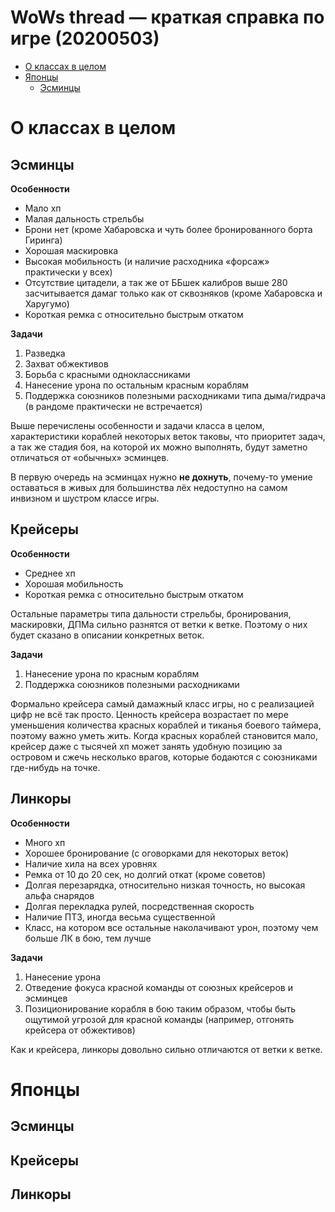 # WoWs thread — краткая справка по игре (20200503)

- [О&nbsp;классах&nbsp;в&nbsp;целом](#О&nbsp;классах&nbsp;в&nbsp;целом)
- [Японцы](#Японцы)
  - [Эсминцы](#Эсминцы)

# О&nbsp;классах&nbsp;в&nbsp;целом

## Эсминцы

**Особенности**

- Мало хп
- Малая дальность стрельбы
- Брони нет (кроме Хабаровска и чуть более бронированного борта Гиринга)
- Хорошая маскировка
- Высокая мобильность (и наличие расходника «форсаж» практически у всех)
- Отсутствие цитадели, а так же от ББшек калибров выше 280 засчитывается дамаг только как от сквозняков (кроме Хабаровска и Харугумо)
- Короткая ремка с относительно быстрым откатом

**Задачи**

1. Разведка
2. Захват обжективов
3. Борьба с красными одноклассниками
4. Нанесение урона по остальным красным кораблям
5. Поддержка союзников полезными расходниками типа дыма/гидрача (в рандоме практически не встречается)

Выше перечислены особенности и задачи класса в целом, характеристики кораблей некоторых веток таковы, что приоритет задач, а так же стадия боя, на которой их можно выполнять, будут заметно отличаться от «обычных» эсминцев.

В первую очередь на эсминцах нужно **не дохнуть**, почему-то умение оставаться в живых для большинства лёх недоступно на самом инвизном и шустром классе игры.

## Крейсеры

**Особенности**

- Среднее хп
- Хорошая мобильность
- Короткая ремка с относительно быстрым откатом

Остальные параметры типа дальности стрельбы, бронирования, маскировки, ДПМа сильно разнятся от ветки к ветке. Поэтому о них будет сказано в описании конкретных веток.

**Задачи**

1. Нанесение урона по красным кораблям
2. Поддержка союзников полезными расходниками

Формально крейсера самый дамажный класс игры, но с реализацией цифр не всё так просто. Ценность крейсера возрастает по мере уменьшения количества красных кораблей и тиканья боевого таймера, поэтому важно уметь жить. Когда красных кораблей становится мало, крейсер даже с тысячей хп может занять удобную позицию за островом и сжечь несколько врагов, которые бодаются с союзниками где-нибудь на точке.

## Линкоры

**Особенности**
- Много хп
- Хорошее бронирование (с оговорками для некоторых веток)
- Наличие хила на всех уровнях
- Ремка от 10 до 20 сек, но долгий откат (кроме советов)
- Долгая перезарядка, относительно низкая точность, но высокая альфа снарядов
- Долгая перекладка рулей, посредственная скорость
- Наличие ПТЗ, иногда весьма существенной
- Класс, на котором все остальные наколачивают урон, поэтому чем больше ЛК в бою, тем лучше

**Задачи**

1. Нанесение урона
2. Отведение фокуса красной команды от союзных крейсеров и эсминцев
3. Позиционирование корабля в бою таким образом, чтобы быть ощутимой угрозой для красной команды (например, отгонять крейсера от обжективов)

Как и крейсера, линкоры довольно сильно отличаются от ветки к ветке.

# Японцы

## Эсминцы
## Крейсеры
## Линкоры



